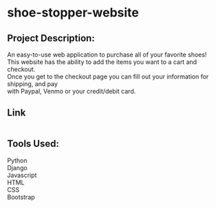 # shoe-stopper-website

<h2>Project Description:</h2>
An easy-to-use web application to purchase all of your favorite shoes! <br/>
This website has the ability to add the items you want to a cart and checkout. <br/>
Once you get to the checkout page you can fill out your information for shipping, and pay <br/>
with Paypal, Venmo or your credit/debit card. <br/>

<h2>Link</h2>
<a href="https://shoe-stopper.herokuapp.com/" target="_blank"><img src="images/shoe-stopper-img.jpg" alt="" /></a>
<h2>Tools Used:</h2>
Python <br/>
Django <br/>
Javascript <br/>
HTML <br/>
CSS <br/>
Bootstrap <br/>
<br/>
